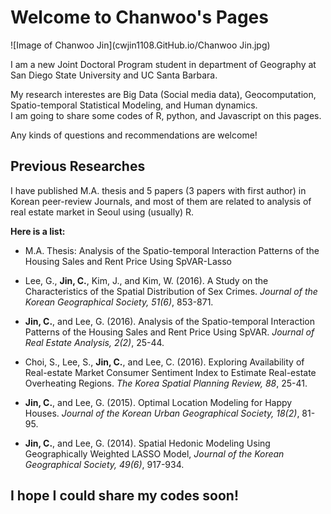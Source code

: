 # Welcome to Chanwoo's Pages

![Image of Chanwoo Jin](cwjin1108.GitHub.io/Chanwoo Jin.jpg)

I am a new Joint Doctoral Program student in department of Geography at San Diego State University and UC Santa Barbara.<br/>

My research interestes are Big Data (Social media data), Geocomputation, Spatio-temporal Statistical Modeling, and Human dynamics.<br/>
I am going to share some codes of R, python, and Javascript on this pages.

Any kinds of questions and recommendations are welcome!

## Previous Researches

I have published M.A. thesis and 5 papers (3 papers with first author) in Korean peer-review Journals, and most of them are related to analysis of real estate market in Seoul using (usually) R.

**Here is a list:**
* M.A. Thesis: Analysis of the Spatio-temporal Interaction Patterns of the Housing Sales and Rent Price Using SpVAR-Lasso

* Lee, G., **Jin, C.**, Kim, J., and Kim, W. (2016). A Study on the Characteristics of the Spatial Distribution of Sex Crimes. *Journal of the Korean Geographical Society, 51(6)*, 853-871.
* **Jin, C.**, and Lee, G. (2016). Analysis of the Spatio-temporal Interaction Patterns of the Housing Sales and Rent Price Using SpVAR. *Journal of Real Estate Analysis, 2(2)*, 25-44.
* Choi, S., Lee, S., **Jin, C.**, and Lee, C. (2016). Exploring Availability of Real-estate Market Consumer Sentiment Index to Estimate Real-estate Overheating Regions. *The Korea Spatial Planning Review, 88*, 25-41.
* **Jin, C.**, and Lee, G. (2015). Optimal Location Modeling for Happy Houses. *Journal of the Korean Urban Geographical Society, 18(2)*, 81-95.
* **Jin, C.**, and Lee, G. (2014). Spatial Hedonic Modeling Using Geographically Weighted LASSO Model, *Journal of the Korean Geographical Society, 49(6)*, 917-934.

## I hope I could share my codes soon!
